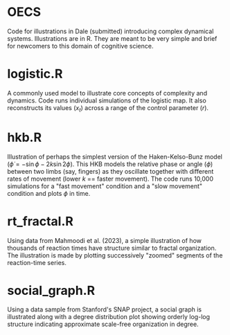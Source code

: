 # OECS
Code for illustrations in Dale (submitted) introducing complex dynamical systems. Illustrations are in R. They are meant to be very simple and brief for newcomers to this domain of cognitive science.

# logistic.R

A commonly used model to illustrate core concepts of complexity and dynamics. Code runs individual simulations of the logistic map. It also reconstructs its values ($x_t$) across a range of the control parameter ($r$).

# hkb.R

Illustration of perhaps the simplest version of the Haken-Kelso-Bunz model ($\dot{\phi} = - \sin\phi - 2 k \sin 2 \phi$). This HKB models the relative phase or angle ($\phi$) between two limbs (say, fingers) as they oscillate together with different rates of movement (lower $k$ == faster movement). The code runs 10,000 simulations for a "fast movement" condition and a "slow movement" condition and plots $\phi$ in time.

# rt_fractal.R

Using data from Mahmoodi et al. (2023), a simple illustration of how thousands of reaction times have structure similar to fractal organization. The illustration is made by plotting successively "zoomed" segments of the reaction-time series.

# social_graph.R

Using a data sample from Stanford's SNAP project, a social graph is illustrated along with a degree distribution plot showing orderly log-log structure indicating approximate scale-free organization in degree.
